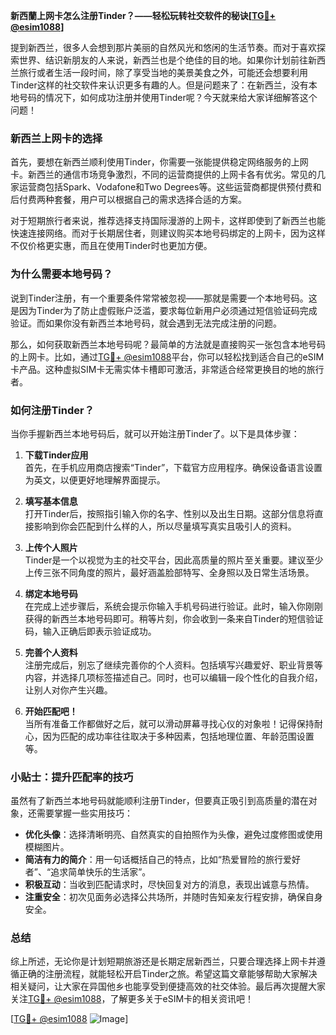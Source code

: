 **新西蘭上网卡怎么注册Tinder？——轻松玩转社交软件的秘诀[[TG💪+ @esim1088](https://t.me/s/esim1088)]**

提到新西兰，很多人会想到那片美丽的自然风光和悠闲的生活节奏。而对于喜欢探索世界、结识新朋友的人来说，新西兰也是个绝佳的目的地。如果你计划前往新西兰旅行或者生活一段时间，除了享受当地的美景美食之外，可能还会想要利用Tinder这样的社交软件来认识更多有趣的人。但是问题来了：在新西兰，没有本地号码的情况下，如何成功注册并使用Tinder呢？今天就来给大家详细解答这个问题！

### **新西兰上网卡的选择**
首先，要想在新西兰顺利使用Tinder，你需要一张能提供稳定网络服务的上网卡。新西兰的通信市场竞争激烈，不同的运营商提供的上网卡各有优劣。常见的几家运营商包括Spark、Vodafone和Two Degrees等。这些运营商都提供预付费和后付费两种套餐，用户可以根据自己的需求选择合适的方案。

对于短期旅行者来说，推荐选择支持国际漫游的上网卡，这样即使到了新西兰也能快速连接网络。而对于长期居住者，则建议购买本地号码绑定的上网卡，因为这样不仅价格更实惠，而且在使用Tinder时也更加方便。

### **为什么需要本地号码？**
说到Tinder注册，有一个重要条件常常被忽视——那就是需要一个本地号码。这是因为Tinder为了防止虚假账户泛滥，要求每位新用户必须通过短信验证码完成验证。而如果你没有新西兰本地号码，就会遇到无法完成注册的问题。

那么，如何获取新西兰本地号码呢？最简单的方法就是直接购买一张包含本地号码的上网卡。比如，通过[TG💪+ @esim1088](https://t.me/s/esim1088)平台，你可以轻松找到适合自己的eSIM卡产品。这种虚拟SIM卡无需实体卡槽即可激活，非常适合经常更换目的地的旅行者。

### **如何注册Tinder？**
当你手握新西兰本地号码后，就可以开始注册Tinder了。以下是具体步骤：

1. **下载Tinder应用**  
   首先，在手机应用商店搜索“Tinder”，下载官方应用程序。确保设备语言设置为英文，以便更好地理解界面提示。

2. **填写基本信息**  
   打开Tinder后，按照指引输入你的名字、性别以及出生日期。这部分信息将直接影响到你会匹配到什么样的人，所以尽量填写真实且吸引人的资料。

3. **上传个人照片**  
   Tinder是一个以视觉为主的社交平台，因此高质量的照片至关重要。建议至少上传三张不同角度的照片，最好涵盖脸部特写、全身照以及日常生活场景。

4. **绑定本地号码**  
   在完成上述步骤后，系统会提示你输入手机号码进行验证。此时，输入你刚刚获得的新西兰本地号码即可。稍等片刻，你会收到一条来自Tinder的短信验证码，输入正确后即表示验证成功。

5. **完善个人资料**  
   注册完成后，别忘了继续完善你的个人资料。包括填写兴趣爱好、职业背景等内容，并选择几项标签描述自己。同时，也可以编辑一段个性化的自我介绍，让别人对你产生兴趣。

6. **开始匹配吧！**  
   当所有准备工作都做好之后，就可以滑动屏幕寻找心仪的对象啦！记得保持耐心，因为匹配的成功率往往取决于多种因素，包括地理位置、年龄范围设置等。

### **小贴士：提升匹配率的技巧**
虽然有了新西兰本地号码就能顺利注册Tinder，但要真正吸引到高质量的潜在对象，还需要掌握一些实用技巧：

- **优化头像**：选择清晰明亮、自然真实的自拍照作为头像，避免过度修图或使用模糊图片。
- **简洁有力的简介**：用一句话概括自己的特点，比如“热爱冒险的旅行爱好者”、“追求简单快乐的生活家”。
- **积极互动**：当收到匹配请求时，尽快回复对方的消息，表现出诚意与热情。
- **注重安全**：初次见面务必选择公共场所，并随时告知亲友行程安排，确保自身安全。

### **总结**
综上所述，无论你是计划短期旅游还是长期定居新西兰，只要合理选择上网卡并遵循正确的注册流程，就能轻松开启Tinder之旅。希望这篇文章能够帮助大家解决相关疑问，让大家在异国他乡也能享受到便捷高效的社交体验。最后再次提醒大家关注[TG💪+ @esim1088](https://t.me/s/esim1088)，了解更多关于eSIM卡的相关资讯吧！

[[TG💪+ @esim1088](https://t.me/s/esim1088) ![Image](https://i.postimg.cc/4NQfJmqS/Snipaste-2025-05-13-00-14-12.png)]